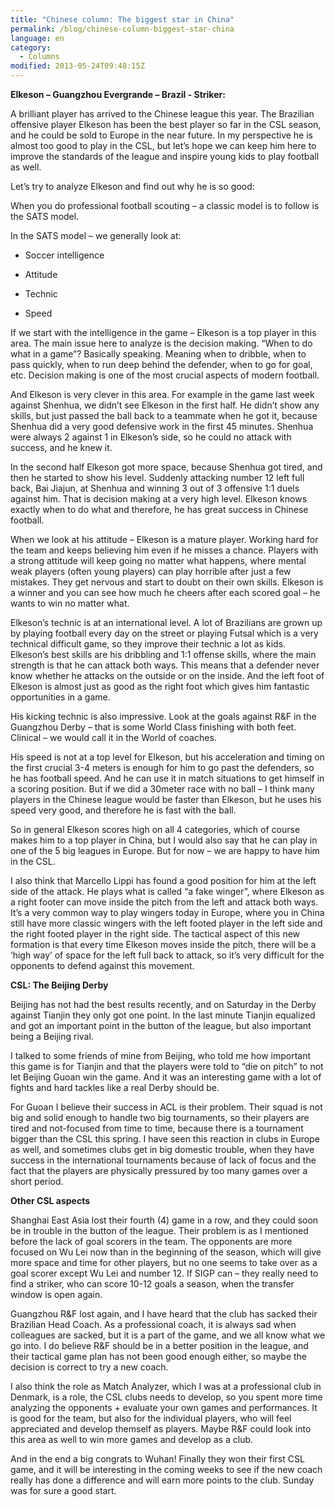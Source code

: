 ```yaml
---
title: "Chinese column: The biggest star in China"
permalink: /blog/chinese-column-biggest-star-china
language: en
category:
  - Columns
modified: 2013-05-24T09:48:15Z
---
```


**Elkeson – Guangzhou Evergrande – Brazil - Striker:**

A brilliant player has arrived to the Chinese league this year. The Brazilian offensive player Elkeson has been the best player so far in the CSL season, and he could be sold to Europe in the near future. In my perspective he is almost too good to play in the CSL, but let’s hope we can keep him here to improve the standards of the league and inspire young kids to play football as well. 

Let’s try to analyze Elkeson and find out why he is so good:



When you do professional football scouting – a classic model is to follow is the SATS model.

In the SATS model – we generally look at:



- Soccer intelligence

- Attitude

- Technic

- Speed



If we start with the intelligence in the game – Elkeson is a top player in this area. The main issue here to analyze is the decision making. “When to do what in a game”? Basically speaking. Meaning when to dribble, when to pass quickly, when to run deep behind the defender, when to go for goal, etc. Decision making is one of the most crucial aspects of modern football.

And Elkeson is very clever in this area. For example in the game last week against Shenhua, we didn’t see Elkeson in the first half. He didn’t show any skills, but just passed the ball back to a teammate when he got it, because Shenhua did a very good defensive work in the first 45 minutes. Shenhua were always 2 against 1 in Elkeson’s side, so he could no attack with success, and he knew it.



In the second half Elkeson got more space, because Shenhua got tired, and then he started to show his level. Suddenly attacking number 12 left full back, Bai Jiajun, at Shenhua and winning 3 out of 3 offensive 1:1 duels against him. That is decision making at a very high level. Elkeson knows exactly when to do what and therefore, he has great success in Chinese football.



When we look at his attitude – Elkeson is a mature player. Working hard for the team and keeps believing him even if he misses a chance. Players with a strong attitude will keep going no matter what happens, where mental weak players (often young players) can play horrible after just a few mistakes. They get nervous and start to doubt on their own skills. Elkeson is a winner and you can see how much he cheers after each scored goal – he wants to win no matter what.



Elkeson’s technic is at an international level. A lot of Brazilians are grown up by playing football every day on the street or playing Futsal which is a very technical difficult game, so they improve their technic a lot as kids. Elkeson’s best skills are his dribbling and 1:1 offense skills, where the main strength is that he can attack both ways. This means that a defender never know whether he attacks on the outside or on the inside. And the left foot of Elkeson is almost just as good as the right foot which gives him fantastic opportunities in a game.

His kicking technic is also impressive. Look at the goals against R&F in the Guangzhou Derby – that is some World Class finishing with both feet. Clinical – we would call it in the World of coaches.



His speed is not at a top level for Elkeson, but his acceleration and timing on the first crucial 3-4 meters is enough for him to go past the defenders, so he has football speed. And he can use it in match situations to get himself in a scoring position. But if we did a 30meter race with no ball – I think many players in the Chinese league would be faster than Elkeson, but he uses his speed very good, and therefore he is fast with the ball.



So in general Elkeson scores high on all 4 categories, which of course makes him to a top player in China, but I would also say that he can play in one of the 5 big leagues in Europe. But for now – we are happy to have him in the CSL.



I also think that Marcello Lippi has found a good position for him at the left side of the attack. He plays what is called “a fake winger”, where Elkeson as a right footer can move inside the pitch from the left and attack both ways. It’s a very common way to play wingers today in Europe, where you in China still have more classic wingers with the left footed player in the left side and the right footed player in the right side. The tactical aspect of this new formation is that every time Elkeson moves inside the pitch, there will be a ‘high way’ of space for the left full back to attack, so it’s very difficult for the opponents to defend against this movement.



**CSL: The Beijing Derby**

Beijing has not had the best results recently, and on Saturday in the Derby against Tianjin they only got one point. In the last minute Tianjin equalized and got an important point in the button of the league, but also important being a Beijing rival.

I talked to some friends of mine from Beijing, who told me how important this game is for Tianjin and that the players were told to “die on pitch” to not let Beijing Guoan win the game. And it was an interesting game with a lot of fights and hard tackles like a real Derby should be.



For Guoan I believe their success in ACL is their problem. Their squad is not big and solid enough to handle two big tournaments, so their players are tired and not-focused from time to time, because there is a tournament bigger than the CSL this spring. I have seen this reaction in clubs in Europe as well, and sometimes clubs get in big domestic trouble, when they have success in the international tournaments because of lack of focus and the fact that the players are physically pressured by too many games over a short period.



**Other CSL aspects**

Shanghai East Asia lost their fourth (4) game in a row, and they could soon be in trouble in the button of the league. Their problem is as I mentioned before the lack of goal scorers in the team. The opponents are more focused on Wu Lei now than in the beginning of the season, which will give more space and time for other players, but no one seems to take over as a goal scorer except Wu Lei and number 12. If SIGP can – they really need to find a striker, who can score 10-12 goals a season, when the transfer window is open again.



Guangzhou R&F lost again, and I have heard that the club has sacked their Brazilian Head Coach. As a professional coach, it is always sad when colleagues are sacked, but it is a part of the game, and we all know what we go into. I do believe R&F should be in a better position in the league, and their tactical game plan has not been good enough either, so maybe the decision is correct to try a new coach.



I also think the role as Match Analyzer, which I was at a professional club in Denmark, is a role, the CSL clubs needs to develop, so you spent more time analyzing the opponents + evaluate your own games and performances. It is good for the team, but also for the individual players, who will feel appreciated and develop themself as players. Maybe R&F could look into this area as well to win more games and develop as a club.



And in the end a big congrats to Wuhan! Finally they won their first CSL game, and it will be interesting in the coming weeks to see if the new coach really has done a difference and will earn more points to the club. Sunday was for sure a good start.
